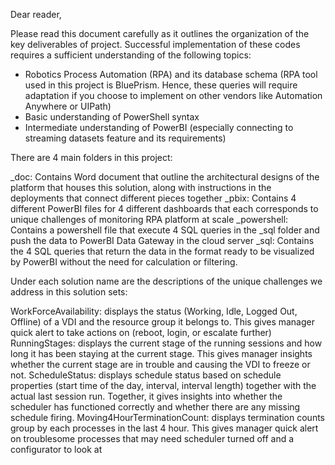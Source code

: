 Dear reader,

Please read this document carefully as it outlines the organization of the key deliverables of project. Successful implementation of these codes requires a sufficient understanding of the following topics:
- Robotics Process Automation (RPA) and its database schema (RPA tool used in this project is BluePrism. Hence, these queries will require adaptation if you choose to implement on other vendors like Automation Anywhere or UIPath)
- Basic understanding of PowerShell syntax
- Intermediate understanding of PowerBI (especially connecting to streaming datasets feature and its requirements)

There are 4 main folders in this project:

_doc: Contains Word document that outline the architectural designs of the platform that houses this solution, along with instructions in the deployments that connect different pieces together
_pbix: Contains 4 different PowerBI files for 4 different dashboards that each corresponds to unique challenges of monitoring RPA platform at scale
_powershell: Contains a powershell file that execute 4 SQL queries in the _sql folder and push the data to PowerBI Data Gateway in the cloud server
_sql: Contains the 4 SQL queries that return the data in the format ready to be visualized by PowerBI without the need for calculation or filtering.


Under each solution name are the descriptions of the unique challenges we address in this solution sets:

WorkForceAvailability: displays the status (Working, Idle, Logged Out, Offline) of a VDI and the resource group it belongs to. This gives manager quick alert to take actions on (reboot, login, or escalate further)
RunningStages: displays the current stage of the running sessions and how long it has been staying at the current stage. This gives manager insights whether the current stage are in trouble and causing the VDI to freeze or not.
ScheduleStatus: displays schedule status based on schedule properties (start time of the day, interval, interval length) together with the actual last session run. Together, it gives insights into whether the scheduler has functioned correctly and whether there are any missing schedule firing. 
Moving4HourTerminationCount: displays termination counts group by each processes in the last 4 hour. This gives manager quick alert on troublesome processes that may need scheduler turned off and a configurator to look at









